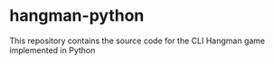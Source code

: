 # hangman-python
This repository contains the source code for the CLI Hangman game implemented in Python
